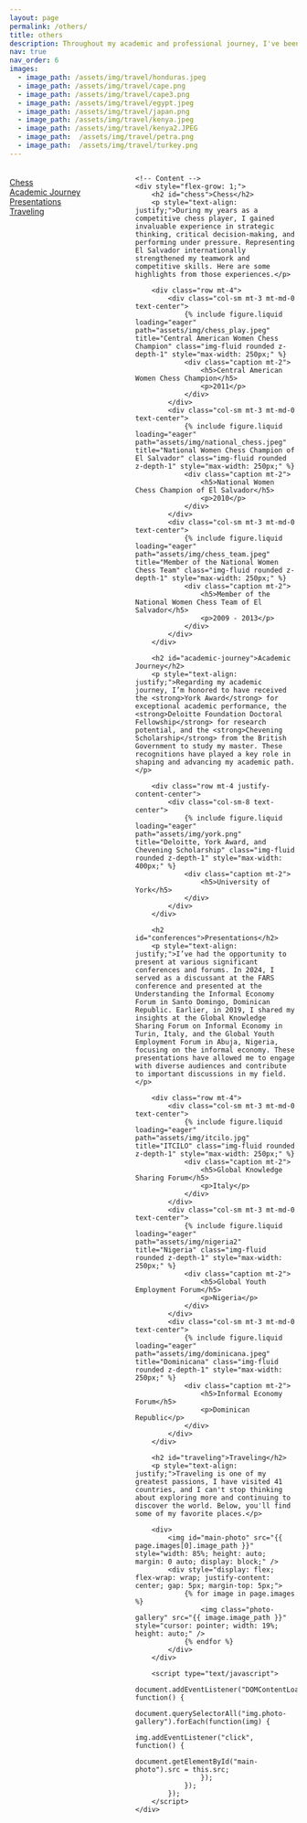 ```yaml
---
layout: page
permalink: /others/
title: others
description: Throughout my academic and professional journey, I've been fortunate to receive several recognitions that have supported my growth and development. I’m excited to share some of these milestones here, along with my passion for traveling.
nav: true
nav_order: 6
images:
  - image_path: /assets/img/travel/honduras.jpeg
  - image_path: /assets/img/travel/cape.png
  - image_path: /assets/img/travel/cape3.png
  - image_path: /assets/img/travel/egypt.jpeg
  - image_path: /assets/img/travel/japan.png
  - image_path: /assets/img/travel/kenya.jpeg
  - image_path: /assets/img/travel/kenya2.JPEG
  - image_path:  /assets/img/travel/petra.png
  - image_path:  /assets/img/travel/turkey.png
---
```


<div style="display: flex;">
    <!-- Sidebar -->
    <div style="min-width: 200px; max-width: 250px; padding-right: 20px; position: sticky; top: 20px; height: 100%;">
        <h4></h4>
        <ul style="list-style-type: none; padding-left: 0;">
            <li><a href="#chess">Chess</a></li>
            <li><a href="#academic-journey">Academic Journey</a></li>
            <li><a href="#conferences">Presentations</a></li>
            <li><a href="#traveling">Traveling</a></li>
        </ul>
    </div>

    <!-- Content -->
    <div style="flex-grow: 1;">
        <h2 id="chess">Chess</h2>
        <p style="text-align: justify;">During my years as a competitive chess player, I gained invaluable experience in strategic thinking, critical decision-making, and performing under pressure. Representing El Salvador internationally strengthened my teamwork and competitive skills. Here are some highlights from those experiences.</p>

        <div class="row mt-4">
            <div class="col-sm mt-3 mt-md-0 text-center">
                {% include figure.liquid loading="eager" path="assets/img/chess_play.jpeg" title="Central American Women Chess Champion" class="img-fluid rounded z-depth-1" style="max-width: 250px;" %}
                <div class="caption mt-2">
                    <h5>Central American Women Chess Champion</h5>
                    <p>2011</p>
                </div>
            </div>
            <div class="col-sm mt-3 mt-md-0 text-center">
                {% include figure.liquid loading="eager" path="assets/img/national_chess.jpeg" title="National Women Chess Champion of El Salvador" class="img-fluid rounded z-depth-1" style="max-width: 250px;" %}
                <div class="caption mt-2">
                    <h5>National Women Chess Champion of El Salvador</h5>
                    <p>2010</p>
                </div>
            </div>
            <div class="col-sm mt-3 mt-md-0 text-center">
                {% include figure.liquid loading="eager" path="assets/img/chess_team.jpeg" title="Member of the National Women Chess Team" class="img-fluid rounded z-depth-1" style="max-width: 250px;" %}
                <div class="caption mt-2">
                    <h5>Member of the National Women Chess Team of El Salvador</h5>
                    <p>2009 - 2013</p>
                </div>
            </div>
        </div>

        <h2 id="academic-journey">Academic Journey</h2>
        <p style="text-align: justify;">Regarding my academic journey, I’m honored to have received the <strong>York Award</strong> for exceptional academic performance, the <strong>Deloitte Foundation Doctoral Fellowship</strong> for research potential, and the <strong>Chevening Scholarship</strong> from the British Government to study my master. These recognitions have played a key role in shaping and advancing my academic path.</p>

        <div class="row mt-4 justify-content-center">
            <div class="col-sm-8 text-center">
                {% include figure.liquid loading="eager" path="assets/img/york.png" title="Deloitte, York Award, and Chevening Scholarship" class="img-fluid rounded z-depth-1" style="max-width: 400px;" %}
                <div class="caption mt-2">
                    <h5>University of York</h5>
                </div>
            </div>
        </div>

        <h2 id="conferences">Presentations</h2>
        <p style="text-align: justify;">I’ve had the opportunity to present at various significant conferences and forums. In 2024, I served as a discussant at the FARS conference and presented at the Understanding the Informal Economy Forum in Santo Domingo, Dominican Republic. Earlier, in 2019, I shared my insights at the Global Knowledge Sharing Forum on Informal Economy in Turin, Italy, and the Global Youth Employment Forum in Abuja, Nigeria, focusing on the informal economy. These presentations have allowed me to engage with diverse audiences and contribute to important discussions in my field.</p>

        <div class="row mt-4">
            <div class="col-sm mt-3 mt-md-0 text-center">
                {% include figure.liquid loading="eager" path="assets/img/itcilo.jpg" title="ITCILO" class="img-fluid rounded z-depth-1" style="max-width: 250px;" %}
                <div class="caption mt-2">
                    <h5>Global Knowledge Sharing Forum</h5>
                    <p>Italy</p>
                </div>
            </div>
            <div class="col-sm mt-3 mt-md-0 text-center">
                {% include figure.liquid loading="eager" path="assets/img/nigeria2" title="Nigeria" class="img-fluid rounded z-depth-1" style="max-width: 250px;" %}
                <div class="caption mt-2">
                    <h5>Global Youth Employment Forum</h5>
                    <p>Nigeria</p>
                </div>
            </div>
            <div class="col-sm mt-3 mt-md-0 text-center">
                {% include figure.liquid loading="eager" path="assets/img/dominicana.jpeg" title="Dominicana" class="img-fluid rounded z-depth-1" style="max-width: 250px;" %}
                <div class="caption mt-2">
                    <h5>Informal Economy Forum</h5>
                    <p>Dominican Republic</p>
                </div>
            </div>
        </div>

        <h2 id="traveling">Traveling</h2>
        <p style="text-align: justify;">Traveling is one of my greatest passions, I have visited 41 countries, and I can't stop thinking about exploring more and continuing to discover the world. Below, you'll find some of my favorite places.</p>

        <div>
            <img id="main-photo" src="{{ page.images[0].image_path }}" style="width: 85%; height: auto; margin: 0 auto; display: block;" />
            <div style="display: flex; flex-wrap: wrap; justify-content: center; gap: 5px; margin-top: 5px;">
                {% for image in page.images %}
                    <img class="photo-gallery" src="{{ image.image_path }}" style="cursor: pointer; width: 19%; height: auto;" />
                {% endfor %}
            </div>
        </div>

        <script type="text/javascript">
            document.addEventListener("DOMContentLoaded", function() {
                document.querySelectorAll("img.photo-gallery").forEach(function(img) {
                    img.addEventListener("click", function() {
                        document.getElementById("main-photo").src = this.src;
                    });
                });
            });
        </script>
    </div>
</div>
